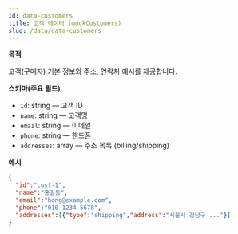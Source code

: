 ```yaml
---
id: data-customers
title: 고객 데이터 (mockCustomers)
slug: /data/data-customers
---
```


**목적**

고객(구매자) 기본 정보와 주소, 연락처 예시를 제공합니다.

**스키마(주요 필드)**

- `id`: string — 고객 ID
- `name`: string — 고객명
- `email`: string — 이메일
- `phone`: string — 핸드폰
- `addresses`: array — 주소 목록 (billing/shipping)

**예시**

```json
{
  "id":"cust-1",
  "name":"홍길동",
  "email":"hong@example.com",
  "phone":"010-1234-5678",
  "addresses":[{"type":"shipping","address":"서울시 강남구 ..."}]
}
```
